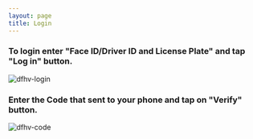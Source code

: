 ```yaml
---
layout: page 
title: Login
---
```



### To login enter "Face ID/Driver ID and License Plate" and tap "Log in" button.

![dfhv-login](https://user-images.githubusercontent.com/79857237/111627424-694ea180-87c5-11eb-8794-41f5edf0a5ae.png)

### Enter the Code that sent to your phone and tap on "Verify" button.

![dfhv-code](https://user-images.githubusercontent.com/79857237/111627438-6f448280-87c5-11eb-85d5-4e878b2b8a4a.png)
